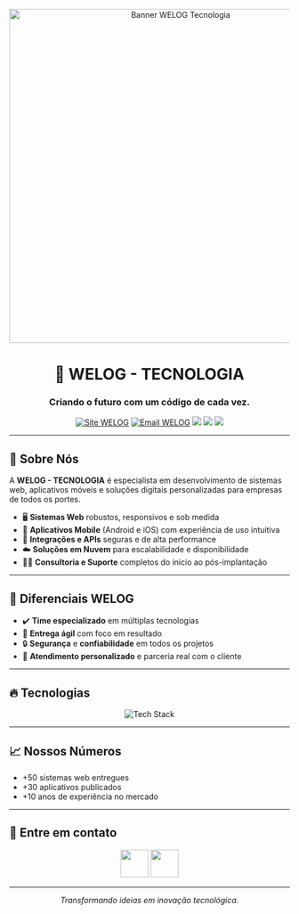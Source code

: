 <!-- Banner animado (substitua pelo seu GIF/banner) -->
<p align="center">
  <img src="https://media.giphy.com/media/v1.Y2lkPTc5MGI3NjExMGVhdmFpY3pkeHB2ZTkzOXFuOXVxcDh1b2g2ejJoemQ5N3VmaWd3aiZlcD12MV9naWZzX3NlYXJjaCZjdD1n/D6n0lBqQw0m1r5vE8U/giphy.gif" alt="Banner WELOG Tecnologia" width="600"/>
</p>

<h1 align="center">🚀 WELOG - TECNOLOGIA</h1>
<h3 align="center">Criando o futuro com um código de cada vez.</h3>

<p align="center">
  <a href="https://www.welog.com.br/" target="_blank"><img src="https://img.shields.io/badge/Site-Visite-00c3ff?style=for-the-badge&logo=internet-explorer&logoColor=white" alt="Site WELOG"></a>
  <a href="mailto:contato@welog.com.br"><img src="https://img.shields.io/badge/Contato-Email-0078D4?style=for-the-badge&logo=microsoft-outlook&logoColor=white" alt="Email WELOG"></a>
  <img src="https://img.shields.io/badge/Web%20Apps-%231572B6.svg?style=for-the-badge&logo=html5&logoColor=white"/>
  <img src="https://img.shields.io/badge/Mobile%20Apps-25D366?style=for-the-badge&logo=android&logoColor=white"/>
  <img src="https://img.shields.io/badge/API%20REST-ffca28?style=for-the-badge&logo=server&logoColor=white"/>
</p>

---

## 💼 Sobre Nós

A **WELOG - TECNOLOGIA** é especialista em desenvolvimento de sistemas web, aplicativos móveis e soluções digitais personalizadas para empresas de todos os portes.

- 🖥️ **Sistemas Web** robustos, responsivos e sob medida
- 📱 **Aplicativos Mobile** (Android e iOS) com experiência de uso intuitiva
- 🔗 **Integrações e APIs** seguras e de alta performance
- ☁️ **Soluções em Nuvem** para escalabilidade e disponibilidade
- 👨‍💻 **Consultoria e Suporte** completos do início ao pós-implantação

---

## 🌟 Diferenciais WELOG

- ✔️ **Time especializado** em múltiplas tecnologias
- 🚀 **Entrega ágil** com foco em resultado
- 🔒 **Segurança** e **confiabilidade** em todos os projetos
- 🤝 **Atendimento personalizado** e parceria real com o cliente

---

## 🔥 Tecnologias

<p align="center">
  <img src="https://skillicons.dev/icons?i=php,js,ts,react,nodejs,flutter,python,mysql,aws,azure,html,css" alt="Tech Stack" />
</p>

---

## 📈 Nossos Números

- +50 sistemas web entregues
- +30 aplicativos publicados
- +10 anos de experiência no mercado

---

## 💬 Entre em contato

<p align="center">
  <a href="mailto:contato@welog.com.br"><img src="https://media.giphy.com/media/3o7aCUcSU2QF1F1Tmw/giphy.gif" width="50"></a>
  <a href="https://www.welog.com.br/" target="_blank"><img src="https://media.giphy.com/media/v1.Y2lkPTc5MGI3NjExMjNqcGd6d29heWhvZDV0YjZ1NWF0Ym45bThxZGViOG9sdWhodDV6cCZlcD12MV9naWZzX3NlYXJjaCZjdD1n/rHZlF5Kt5Zx2/giphy.gif" width="50"></a>
</p>

---

<p align="center"><i>Transformando ideias em inovação tecnológica.</i></p>
